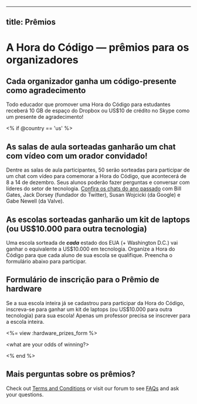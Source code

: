 * * *

## title: Prêmios

# A Hora do Código — prêmios para os organizadores

## Cada organizador ganha um código-presente como agradecimento

Todo educador que promover uma Hora do Código para estudantes receberá 10 GB de espaço do Dropbox ou US$10 de crédito no Skype como um presente de agradecimento!

<% if @country == 'us' %>

## As salas de aula sorteadas ganharão um chat com vídeo com um orador convidado!

Dentre as salas de aula participantes, 50 serão sorteadas para participar de um chat com vídeo para comemorar a Hora do Código, que acontecerá de 8 a 14 de dezembro. Seus alunos poderão fazer perguntas e conversar com líderes do setor de tecnologia. [Confira os chats do ano passado][1] com Bill Gates, Jack Dorsey (fundador do Twitter), Susan Wojcicki (da Google) e Gabe Newell (da Valve).

 [1]: http://www.youtube.com/playlist?list=PLzdnOPI1iJNckJ81gRpJe5mR7imAHDl9a

## As escolas sorteadas ganharão um kit de laptops (ou US$10.000 para outra tecnologia)

Uma escola sorteada de ***cada*** estado dos EUA (+ Washington D.C.) vai ganhar o equivalente a US$10.000 em tecnologia. Organize a Hora do Código para que cada aluno de sua escola se qualifique. Preencha o formulário abaixo para participar.

## Formulário de inscrição para o Prêmio de hardware

Se a sua escola inteira já se cadastrou para participar da Hora do Código, inscreva-se para ganhar um kit de laptops (ou US$10.000 para outra tecnologia) para sua escola! Apenas um professor precisa se inscrever para a escola inteira.

<%= view :hardware\_prizes\_form %>

<what are your odds of winning?>

<see a list of all schools signed up for the hour code in your state. one public k-12 school every u.s. state will win class-set laptops.>

<% end %>

## Mais perguntas sobre os prêmios?

Check out [Terms and Conditions][2] or visit our forum to see [FAQs][3] and ask your questions.

 [2]: /prizes-terms
 [3]: http://support.code.org
